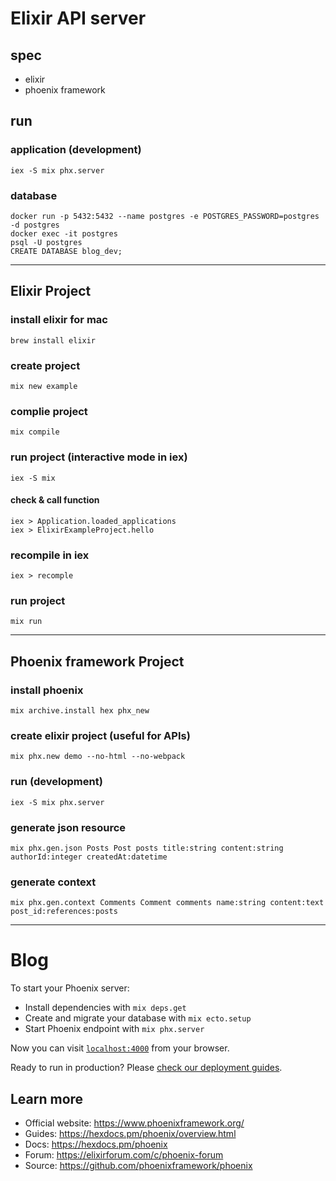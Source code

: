 # Elixir API server
## spec
- elixir
- phoenix framework

## run
### application (development)
```
iex -S mix phx.server
```
### database
```
docker run -p 5432:5432 --name postgres -e POSTGRES_PASSWORD=postgres -d postgres
docker exec -it postgres
psql -U postgres
CREATE DATABASE blog_dev;
```

---
## Elixir Project
### install elixir for mac
```
brew install elixir
```
### create project
```
mix new example
```
### complie project
```
mix compile
```
### run project (interactive mode in iex)
```
iex -S mix
```
#### check & call function
```
iex > Application.loaded_applications
iex > ElixirExampleProject.hello
```
### recompile in iex
```
iex > recomple
```
### run project
```
mix run
```

---

## Phoenix framework Project

### install phoenix
```
mix archive.install hex phx_new
```
### create elixir project (useful for APIs)
```
mix phx.new demo --no-html --no-webpack
```
### run (development)
```
iex -S mix phx.server
```
### generate json resource
```
mix phx.gen.json Posts Post posts title:string content:string authorId:integer createdAt:datetime
```
### generate context
```
mix phx.gen.context Comments Comment comments name:string content:text post_id:references:posts
```


---

# Blog

To start your Phoenix server:

  * Install dependencies with `mix deps.get`
  * Create and migrate your database with `mix ecto.setup`
  * Start Phoenix endpoint with `mix phx.server`

Now you can visit [`localhost:4000`](http://localhost:4000) from your browser.

Ready to run in production? Please [check our deployment guides](https://hexdocs.pm/phoenix/deployment.html).

## Learn more

  * Official website: https://www.phoenixframework.org/
  * Guides: https://hexdocs.pm/phoenix/overview.html
  * Docs: https://hexdocs.pm/phoenix
  * Forum: https://elixirforum.com/c/phoenix-forum
  * Source: https://github.com/phoenixframework/phoenix
